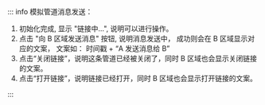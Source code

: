 ::: info
模拟管道消息发送：

1. 初始化完成, 显示 "链接中...", 说明可以进行操作。
2. 点击 "向 B 区域发送消息" 按钮, 说明消息发送中， 成功则会在 B 区域显示对应的文案， 文案如： 时间戳 + “A 发送消息给 B”
3. 点击“关闭链接”，说明这条管道已经被关闭了，同时 B 区域也会显示关闭链接的文案。
4. 点击“打开链接”，说明链接已经打开，同时 B 区域也会显示打开链接的文案。

:::

<preview path="./components/index.vue"></preview>
